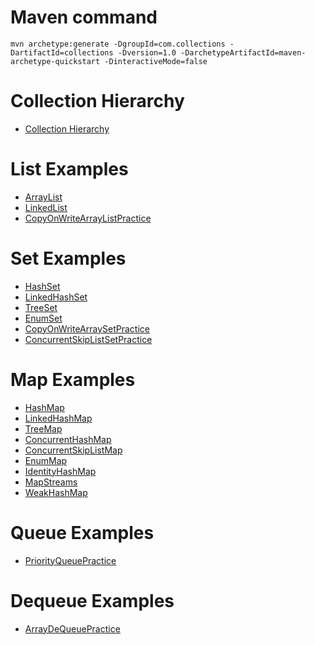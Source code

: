 # Maven command
```
mvn archetype:generate -DgroupId=com.collections -DartifactId=collections -Dversion=1.0 -DarchetypeArtifactId=maven-archetype-quickstart -DinteractiveMode=false
```

# Collection Hierarchy
* [Collection Hierarchy](images/collection-hierarchy-1.jpg)

# List Examples
* [ArrayList](src/test/java/com/list/ArrayListPractice.java)
* [LinkedList](src/test/java/com/list/LinkedListPractice.java)
* [CopyOnWriteArrayListPractice](src/test/java/com/list/CopyOnWriteArrayListPractice.java)

# Set Examples
* [HashSet](src/test/java/com/set/HashSetPractice.java)
* [LinkedHashSet](src/test/java/com/set/LinkedHashSetPractice.java)
* [TreeSet](src/test/java/com/set/TreeSetPractice.java)
* [EnumSet](src/test/java/com/set/EnumSetPractice.java)
* [CopyOnWriteArraySetPractice](src/test/java/com/set/CopyOnWriteArraySetPractice.java)
* [ConcurrentSkipListSetPractice](src/test/java/com/set/ConcurrentSkipListSetPractice.java)

# Map Examples
* [HashMap](src/test/java/com/map/HashMapPractice.java)
* [LinkedHashMap](src/test/java/com/map/LinkedHashMapPractice.java)
* [TreeMap](src/test/java/com/map/TreeMapPractice.java)
* [ConcurrentHashMap](src/test/java/com/map/ConcurrentHashMapPractice.java)
* [ConcurrentSkipListMap](src/test/java/com/map/ConcurrentSkipListMapPractice.java)
* [EnumMap](src/test/java/com/map/EnumMapPractice.java)
* [IdentityHashMap](src/test/java/com/map/IdentityHashMapPractice.java)
* [MapStreams](src/test/java/com/map/MapStreamsPractice.java)
* [WeakHashMap](src/test/java/com/map/WeakHashMapPractice.java)

# Queue Examples
* [PriorityQueuePractice](src/test/java/com/queue/PriorityQueuePractice.java)

# Dequeue Examples
* [ArrayDeQueuePractice](src/test/java/com/dequeue/ArrayDeQueuePractice.java)
